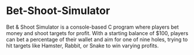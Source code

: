 # Bet-Shoot-Simulator
Bet &amp; Shoot Simulator is a console-based C program where players bet money and shoot targets for profit. With a starting balance of $100, players can bet a percentage of their wallet and aim for one of nine holes, trying to hit targets like Hamster, Rabbit, or Snake to win varying profits.
